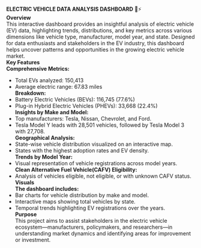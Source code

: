 **ELECTRIC VEHICLE DATA ANALYSIS DASHBOARD** 🚗⚡<br>
**Overview**<br>
This interactive dashboard provides an insightful analysis of electric vehicle (EV) data, highlighting trends, distributions, and key metrics across various dimensions like vehicle type, manufacturer, model year, and state. Designed for data enthusiasts and stakeholders in the EV industry, this dashboard helps uncover patterns and opportunities in the growing electric vehicle market.<br>
**Key Features**<br>
**Comprehensive Metrics:**<br>
- Total EVs analyzed: 150,413<br>
- Average electric range: 67.83 miles<br>
**Breakdown:**<br>
- Battery Electric Vehicles (BEVs): 116,745 (77.6%)<br>
- Plug-in Hybrid Electric Vehicles (PHEVs): 33,668 (22.4%)<br>
**Insights by Make and Model:**<br>
- Top manufacturers: Tesla, Nissan, Chevrolet, and Ford.<br>
- Tesla Model Y leads with 28,501 vehicles, followed by Tesla Model 3 with 27,708.<br>
**Geographical Analysis:**<br>
- State-wise vehicle distribution visualized on an interactive map.<br>
- States with the highest adoption rates and EV density.<br>
**Trends by Model Year:**<br>
- Visual representation of vehicle registrations across model years.<br>
**Clean Alternative Fuel Vehicle(CAFV) Eligibility:**<br>
- Analysis of vehicles eligible, not eligible, or with unknown CAFV status.<br>
**Visuals**<br>
**The dashboard includes:**<br>
- Bar charts for vehicle distribution by make and model.<br>
- Interactive maps showing total vehicles by state.<br>
- Temporal trends highlighting EV registrations over the years.<br>
**Purpose**<br>
This project aims to assist stakeholders in the electric vehicle ecosystem—manufacturers, policymakers, and researchers—in understanding market dynamics and identifying areas for improvement or investment.

